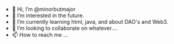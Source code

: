 - 👋 Hi, I’m @minorbutmajor
- 👀 I’m interested in the future. 
- 🌱 I’m currently learning html, java, and about DAO's and Web3. 
- 💞️ I’m looking to collaborate on whatever....
- 📫 How to reach me ...

<!---
minorbutmajor/minorbutmajor is a ✨ special ✨ repository because its `README.md` (this file) appears on your GitHub profile.
You can click the Preview link to take a look at your changes.
--->
